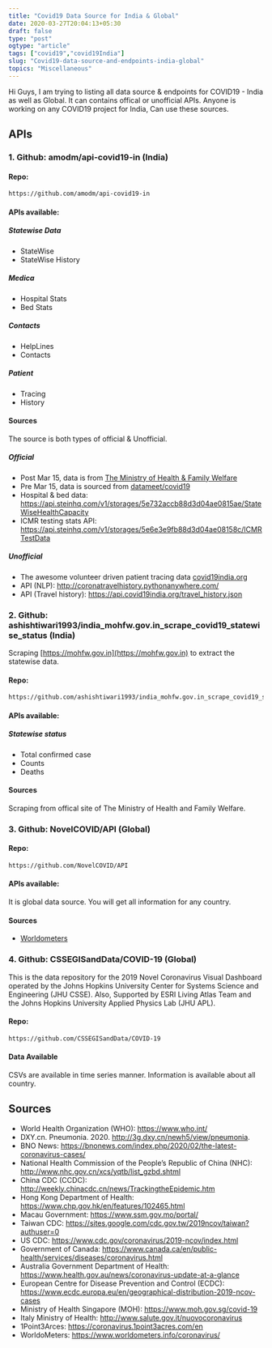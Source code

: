 ```yaml
---
title: "Covid19 Data Source for India & Global"
date: 2020-03-27T20:04:13+05:30
draft: false
type: "post"
ogtype: "article"
tags: ["covid19","covid19India"]
slug: "Covid19-data-source-and-endpoints-india-global"
topics: "Miscellaneous"
---
```


Hi Guys, I am trying to listing all data source & endpoints for COVID19 - India as well as Global. It can contains offical or unofficial APIs. Anyone is working on any COVID19 project for India, Can use these sources. 

## APIs

### 1. Github: amodm/api-covid19-in (India)


#### Repo:
```sh
https://github.com/amodm/api-covid19-in
```

#### APIs available:

##### Statewise Data

* StateWise
* StateWise History

##### Medica

* Hospital Stats
* Bed Stats

##### Contacts

* HelpLines
* Contacts

##### Patient

* Tracing
* History

#### Sources

The source is both types of official & Unofficial.

##### Official

* Post Mar 15, data is from [The Ministry of Health & Family Welfare](https://www.mohfw.gov.in/)
* Pre  Mar 15, data is sourced from [datameet/covid19](https://github.com/datameet/covid19/tree/eb1cc65657929abe12ca59f0e754bef4bc562d7a/mohfw-backup)
* Hospital & bed data: https://api.steinhq.com/v1/storages/5e732accb88d3d04ae0815ae/StateWiseHealthCapacity
* ICMR testing stats API: https://api.steinhq.com/v1/storages/5e6e3e9fb88d3d04ae08158c/ICMRTestData

##### Unofficial

* The awesome volunteer driven patient tracing data [covid19india.org](https://www.covid19india.org/)
* API (NLP): http://coronatravelhistory.pythonanywhere.com/
* API (Travel history): https://api.covid19india.org/travel_history.json

### 2. Github: ashishtiwari1993/india_mohfw.gov.in_scrape_covid19_statewise_status (India)

Scraping [https://mohfw.gov.in](https://mohfw.gov.in) to extract the statewise data.

#### Repo:

```sh
https://github.com/ashishtiwari1993/india_mohfw.gov.in_scrape_covid19_statewise_status
```

#### APIs available:

##### Statewise status

* Total confirmed case
* Counts 
* Deaths

#### Sources

Scraping from offical site of The Ministry of Health and Family Welfare.

### 3. Github: NovelCOVID/API (Global)

#### Repo:
```sh
https://github.com/NovelCOVID/API
```

#### APIs available:

It is global data source. You will get all information for any country.

#### Sources

* [Worldometers](https://www.worldometers.info/coronavirus/)


### 4. Github: CSSEGISandData/COVID-19 (Global)

This is the data repository for the 2019 Novel Coronavirus Visual Dashboard operated by the Johns Hopkins University Center for Systems Science and Engineering (JHU CSSE). Also, Supported by ESRI Living Atlas Team and the Johns Hopkins University Applied Physics Lab (JHU APL).

#### Repo:

```sh
https://github.com/CSSEGISandData/COVID-19
``` 

#### Data Available

CSVs are available in time series manner. Information is available about all country.

## Sources

* World Health Organization (WHO): https://www.who.int/
* DXY.cn. Pneumonia. 2020. http://3g.dxy.cn/newh5/view/pneumonia.
* BNO News: https://bnonews.com/index.php/2020/02/the-latest-coronavirus-cases/
* National Health Commission of the People’s Republic of China (NHC):
 http://www.nhc.gov.cn/xcs/yqtb/list_gzbd.shtml
* China CDC (CCDC): http://weekly.chinacdc.cn/news/TrackingtheEpidemic.htm
* Hong Kong Department of Health: https://www.chp.gov.hk/en/features/102465.html
* Macau Government: https://www.ssm.gov.mo/portal/
* Taiwan CDC: https://sites.google.com/cdc.gov.tw/2019ncov/taiwan?authuser=0
* US CDC: https://www.cdc.gov/coronavirus/2019-ncov/index.html
* Government of Canada: https://www.canada.ca/en/public-health/services/diseases/coronavirus.html
* Australia Government Department of Health: https://www.health.gov.au/news/coronavirus-update-at-a-glance
* European Centre for Disease Prevention and Control (ECDC): https://www.ecdc.europa.eu/en/geographical-distribution-2019-ncov-cases 
* Ministry of Health Singapore (MOH): https://www.moh.gov.sg/covid-19
* Italy Ministry of Health: http://www.salute.gov.it/nuovocoronavirus
* 1Point3Arces: https://coronavirus.1point3acres.com/en
* WorldoMeters: https://www.worldometers.info/coronavirus/


